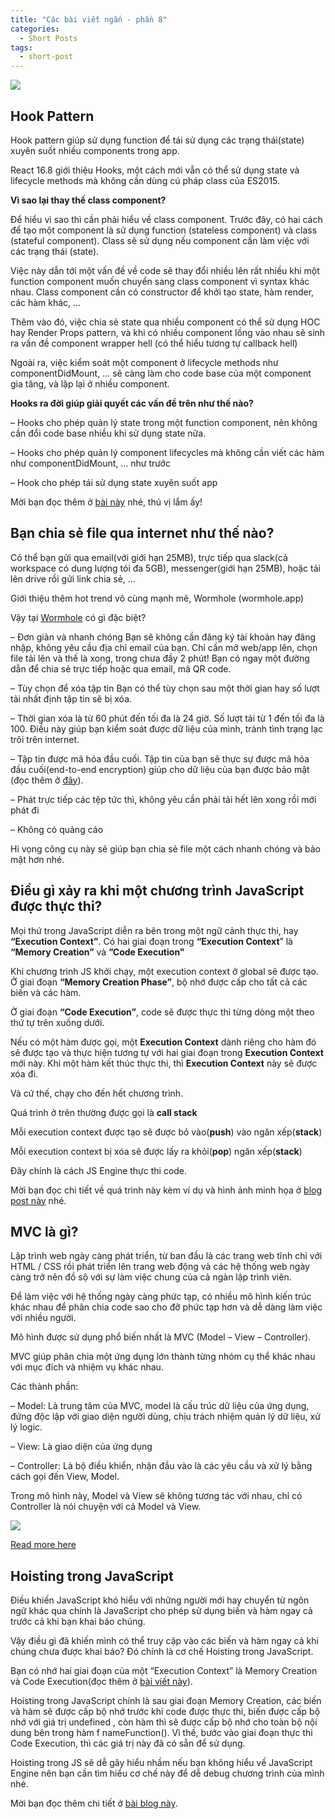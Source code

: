```yaml
---
title: "Các bài viết ngắn - phần 8"
categories:
  - Short Posts
tags:
  - short-post
---
```

![](https://i0.wp.com/beautyoncode.com/wp-content/uploads/2022/09/Short-posts-11.png)
## Hook Pattern
    
Hook pattern giúp sử dụng function để tái sử dụng các trạng thái(state) xuyên suốt nhiều components trong app.

React 16.8 giới thiệu Hooks, một cách mới vẫn có thể sử dụng state và lifecycle methods mà không cần dùng cú pháp class của ES2015.

**Vì sao lại thay thế class component?**

Để hiểu vì sao thì cần phải hiểu về class component. Trước đây, có hai cách để tạo một component là sử dụng function (stateless component) và class (stateful component). Class sẽ sử dụng nếu component cần làm việc với các trạng thái (state).

Việc này dẫn tới một vấn đề về code sẽ thay đổi nhiều lên rất nhiều khi một function component muốn chuyển sang class component vì syntax khác nhau. Class component cần có constructor để khởi tạo state, hàm render, các hàm khác, …

Thêm vào đó, việc chia sẻ state qua nhiều component có thể sử dụng HOC hay Render Props pattern, và khi có nhiều component lồng vào nhau sẽ sinh ra vấn đề component wrapper hell (có thể hiểu tương tự callback hell)

Ngoài ra, việc kiểm soát một component ở lifecycle methods như componentDidMount, … sẽ càng làm cho code base của một component gia tăng, và lặp lại ở nhiều component.

**Hooks ra đời giúp giải quyết các vấn đề trên như thế nào?**

– Hooks cho phép quản lý state trong một function component, nên không cần đổi code base nhiều khi sử dụng state nữa.

– Hooks cho phép quản lý component lifecycles mà không cần viết các hàm như componentDidMount, … như trước

– Hook cho phép tái sử dụng state xuyên suốt app

Mời bạn đọc thêm ở [bài này](https://www.patterns.dev/posts/hooks-pattern/) nhé, thú vị lắm ấy!
    

## Bạn chia sẻ file qua internet như thế nào?
    
Có thể bạn gửi qua email(với giới hạn 25MB), trực tiếp qua slack(cả workspace có dung lượng tói đa 5GB), messenger(giới hạn 25MB), hoặc tải lên drive rồi gửi link chia sẻ, …

Giới thiệu thêm hot trend vô cùng mạnh mẽ, Wormhole (wormhole.app)

Vậy tại [Wormhole](https://wormhole.app/) có gì đặc biệt?

– Đơn giản và nhanh chóng Bạn sẽ không cần đăng ký tài khoản hay đăng nhập, không yêu cầu địa chỉ email của bạn. Chỉ cần mở web/app lên, chọn file tải lên và thế là xong, trong chưa đầy 2 phút! Bạn có ngay một đường dẫn để chia sẻ trực tiếp hoặc qua email, mã QR code.

– Tùy chọn để xóa tập tin Bạn có thể tùy chọn sau một thời gian hay số lượt tải nhất định tập tin sẽ bị xóa.

– Thời gian xóa là từ 60 phút đến tối đa là 24 giờ. Số lượt tải từ 1 đến tối đa là 100. Điều này giúp bạn kiểm soát được dữ liệu của mình, tránh tình trạng lạc trôi trên internet.

– Tập tin được mã hóa đầu cuối. Tập tin của bạn sẽ thực sự được mã hóa đầu cuối(end-to-end encryption) giúp cho dữ liệu của bạn được bảo mật (đọc thêm ở [đây](https://wormhole.app/about)).

– Phát trực tiếp các tệp tức thì, không yêu cần phải tải hết lên xong rồi mới phát đi

– Không có quảng cáo

Hi vọng công cụ này sẽ giúp bạn chia sẻ file một cách nhanh chóng và bảo mật hơn nhé.
    
## Điều gì xảy ra khi một chương trình JavaScript được thực thi?

Mọi thứ trong JavaScript diễn ra bên trong một ngữ cảnh thực thi, hay **“Execution Context”**. Có hai giai đoạn trong **“Execution Context**” là **“Memory Creation”** và **”Code Execution"**

Khi chương trình JS khởi chạy, một execution context ở global sẽ được tạo. Ở giai đoạn **“Memory Creation Phase”**, bộ nhớ được cấp cho tất cả các biến và các hàm.

Ở giai đoạn **“Code Execution”**, code sẽ được thực thi từng dòng một theo thứ tự trên xuống dưới.

Nếu có một hàm được gọi, một **Execution Context** dành riêng cho hàm đó sẽ được tạo và thực hiện tương tự với hai giai đoạn trong **Execution Context** mới này. Khi một hàm kết thúc thực thi, thì **Execution Context** này sẽ được xóa đi.

Và cứ thế, chạy cho đến hết chương trình.

Quá trình ở trên thường được gọi là **call stack**

Mỗi execution context được tạo sẽ được bỏ vào(**push**) vào ngăn xếp(**stack**)

Mỗi execution context bị xóa sẽ được lấy ra khỏi(**pop**) ngăn xếp(**stack**)

Đây chính là cách JS Engine thực thi code.

Mời bạn đọc chi tiết về quá trình này kèm ví dụ và hình ảnh minh họa ở [blog post này](https://beautyoncode.com/dieu-gi-xay-ra-khi-chay-mot-chuong-trinh-javascript/) nhé.


## MVC là gì?

Lập trình web ngày càng phát triển, từ ban đầu là các trang web tĩnh chỉ với HTML / CSS rồi phát triển lên trang web động và các hệ thống web ngày càng trở nên đồ sộ với sự làm việc chung của cả ngàn lập trình viên.

Để làm việc với hệ thống ngày càng phức tạp, có nhiều mô hình kiến trúc khác nhau để phân chia code sao cho đỡ phức tạp hơn và dễ dàng làm việc với nhiều người.

Mô hình được sử dụng phổ biến nhất là MVC (Model – View – Controller).

MVC giúp phân chia một ứng dụng lớn thành từng nhóm cụ thể khác nhau với mục đích và nhiệm vụ khác nhau.

Các thành phần:

– Model: Là trung tâm của MVC, model là cấu trúc dữ liệu của ứng dụng, đứng độc lập với giao diện người dùng, chịu trách nhiệm quản lý dữ liệu, xử lý logic.

– View: Là giao diện của ứng dụng

– Controller: Là bộ điều khiển, nhận đầu vào là các yêu cầu và xử lý bằng cách gọi đến View, Model.

Trong mô hình này, Model và View sẽ không tương tác với nhau, chỉ có Controller là nói chuyện với cả Model và View.

![](https://i0.wp.com/beautyoncode.com/wp-content/uploads/2022/09/mvc.png)

[Read more here](https://en.wikipedia.org/wiki/Model%E2%80%93view%E2%80%93controller)

## Hoisting trong JavaScript

Điều khiến JavaScript khó hiểu với những người mới hay chuyển từ ngôn ngữ khác qua chính là JavaScript cho phép sử dụng biến và hàm ngay cả trước cả khi bạn khai báo chúng.

Vậy điều gì đã khiến mình có thể truy cập vào các biến và hàm ngay cả khi chúng chưa được khai báo? Đó chính là cơ chế Hoisting trong JavaScript.

Bạn có nhớ hai giai đoạn của một “Execution Context” là Memory Creation và Code Execution(đọc thêm ở [bài viết này](https://beautyoncode.com/dieu-gi-xay-ra-khi-chay-mot-chuong-trinh-javascript/)).

Hoisting trong JavaScript chính là sau giai đoạn Memory Creation, các biến và hàm sẽ được cấp bộ nhớ trước khi code được thực thi, biến được cấp bộ nhớ với giá trị undefined , còn hàm thì sẽ được cấp bộ nhớ cho toàn bộ nội dung bên trong hàm f nameFunction(). Vì thế, bước vào giai đoạn thực thi Code Execution, thì các giá trị này đã có sẵn để sử dụng.

Hoisting trong JS sẽ dễ gây hiểu nhầm nếu bạn không hiểu về JavaScript Engine nên bạn cần tìm hiểu cơ chế này để dễ debug chương trình của mình nhé.

Mời bạn đọc thêm chi tiết ở [bài blog này](https://beautyoncode.com/hoisting-trong-javascript/).
